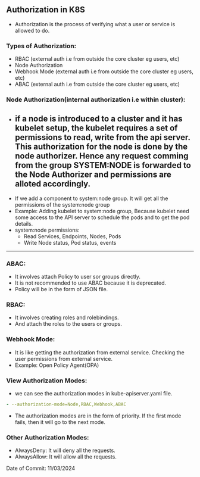 ## Authorization in K8S

- Authorization is the process of verifying what a user or service is allowed to do.

### Types of Authorization:

- RBAC (external auth i.e from outside the core cluster eg users, etc)
- Node Authorization
- Webhook Mode (external auth i.e from outside the core cluster eg users, etc)
- ABAC (external auth i.e from outside the core cluster eg users, etc)

### Node Authorization(internal authorization i.e within cluster):
- if a node is introduced to a cluster and it has kubelet setup, the kubelet requires a set of permissions to read, write from the api server. This authorization for the node is done by the node authorizer. Hence any request comming from the group SYSTEM:NODE is forwarded to the Node Authorizer and permissions are alloted accordingly.
  ---------------------
- If we add a component to system:node group. It will get all the permissions of the system:node group
- Example: Adding kubelet to system:node group, Because kubelet need some access to the API server to schedule the pods and to get the pod details.
- system:node permissions:
    - Read Services, Endpoints, Nodes, Pods
    - Write Node status, Pod status, events
------------------------
### ABAC:

- It involves attach Policy to user sor groups directly.
- It is not recommended to use ABAC because it is deprecated.
- Policy will be in the form of JSON file.

### RBAC:

- It involves creating roles and rolebindings.
- And attach the roles to the users or groups.

### Webhook Mode:

- It is like getting the authorization from external service. Checking the user permissions from external service.
- Example: Open Policy Agent(OPA)

### View Authorization Modes:

- we can see the authorization modes in kube-apiserver.yaml file.

```yaml
- --authorization-mode=Node,RBAC,Webhook,ABAC
```
- The authorization modes are in the form of priority. If the first mode fails, then it will go to the next mode.

### Other Authorization Modes:

- AlwaysDeny: It will deny all the requests.
- AlwaysAllow: It will allow all the requests.

Date of Commit: 11/03/2024
